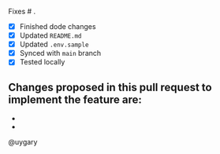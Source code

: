 Fixes # .

- [x] Finished dode changes
- [x] Updated `README.md`
- [x] Updated `.env.sample`
- [x] Synced with `main` branch
- [x] Tested locally

Changes proposed in this pull request to implement the feature are:
-
-
-

@uygary
